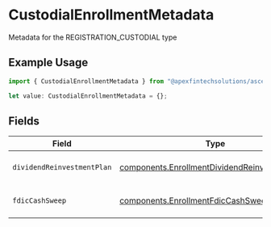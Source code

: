 # CustodialEnrollmentMetadata

Metadata for the REGISTRATION_CUSTODIAL type

## Example Usage

```typescript
import { CustodialEnrollmentMetadata } from "@apexfintechsolutions/ascend-sdk/models/components";

let value: CustodialEnrollmentMetadata = {};
```

## Fields

| Field                                                                                                          | Type                                                                                                           | Required                                                                                                       | Description                                                                                                    | Example                                                                                                        |
| -------------------------------------------------------------------------------------------------------------- | -------------------------------------------------------------------------------------------------------------- | -------------------------------------------------------------------------------------------------------------- | -------------------------------------------------------------------------------------------------------------- | -------------------------------------------------------------------------------------------------------------- |
| `dividendReinvestmentPlan`                                                                                     | [components.EnrollmentDividendReinvestmentPlan](../../models/components/enrollmentdividendreinvestmentplan.md) | :heavy_minus_sign:                                                                                             | Option to auto-enroll in Dividend Reinvestment; defaults to DIVIDEND_REINVESTMENT_ENROLL                       | DIVIDEND_REINVESTMENT_ENROLL                                                                                   |
| `fdicCashSweep`                                                                                                | [components.EnrollmentFdicCashSweep](../../models/components/enrollmentfdiccashsweep.md)                       | :heavy_minus_sign:                                                                                             | Option to auto-enroll in FDIC cash sweep; defaults to FDIC_CASH_SWEEP_ENROLL                                   | FDIC_CASH_SWEEP_ENROLL                                                                                         |